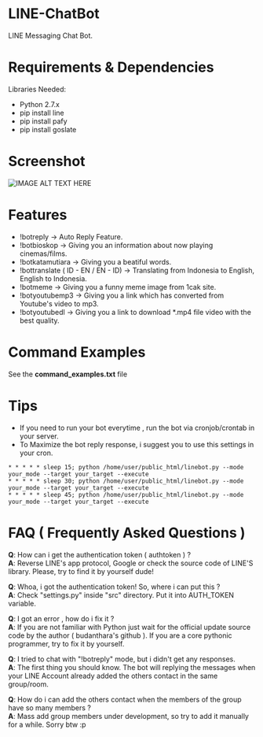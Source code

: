 # LINE-ChatBot
LINE Messaging Chat Bot.
# Requirements & Dependencies
Libraries Needed: <br>
- Python 2.7.x <br>
- pip install line <br>
- pip install pafy <br>
- pip install goslate <br>

# Screenshot
![IMAGE ALT TEXT HERE](https://cloud.githubusercontent.com/assets/12862541/8268114/279263a2-17ab-11e5-9d08-6ec75ddfe23f.png)

# Features

- !botreply <pesan> -> Auto Reply Feature. <br>
- !botbioskop -> Giving you an information about now playing cinemas/films.<br>
- !botkatamutiara -> Giving you a beatiful words.<br>
- !bottranslate <pesan> ( ID - EN / EN - ID) -> Translating from Indonesia to English, English to Indonesia.<br>
- !botmeme -> Giving you a funny meme image from 1cak site.<br>
- !botyoutubemp3 <url youtube> -> Giving you a link which has converted from Youtube's video to mp3.<br>
- !botyoutubedl <url youtube> -> Giving you a link to download *.mp4 file video with the best quality.<br>

# Command Examples
See the <b>command_examples.txt</b> file

# Tips
- If you need to run your bot everytime , run the bot via cronjob/crontab in your server. <br>
- To Maximize the bot reply response, i suggest you to use this settings in your cron.

```
* * * * * sleep 15; python /home/user/public_html/linebot.py --mode your_mode --target your_target --execute
* * * * * sleep 30; python /home/user/public_html/linebot.py --mode your_mode --target your_target --execute
* * * * * sleep 45; python /home/user/public_html/linebot.py --mode your_mode --target your_target --execute
```

# FAQ ( Frequently Asked Questions ) 
<b>Q</b>: How can i get the authentication token ( authtoken ) ? <br>
<b>A</b>: Reverse LINE's app protocol, Google or check the source code of LINE'S library.
   Please, try to find it by yourself dude! <br>

<b>Q</b>: Whoa, i got the authentication token! So, where i can put this ? <br>
<b>A</b>: Check "settings.py" inside "src" directory. Put it into AUTH_TOKEN variable. <br>

<b>Q</b>: I got an error , how do i fix it ? <br>
<b>A</b>: 
    If you are not familiar with Python just wait for the official update source code by the author ( budanthara's github ).
    If you are a core pythonic programmer, try to fix it by yourself.

<b>Q</b>: I tried to chat with "!botreply" mode, but i didn't get any responses. <br>
<b>A</b>: The first thing you should know. The bot will replying the messages when your LINE Account already added the others contact in the same group/room. <br>

<b>Q</b>: How do i can add the others contact when the members of the group have so many members ? <br>
<b>A</b>: Mass add group members under development, so try to add it manually for a while. Sorry btw :p <br>


